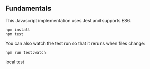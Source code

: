 ## Fundamentals

This Javascript implementation uses Jest and supports ES6.

```
npm install
npm test 
```

You can also watch the test run so that it reruns when files change:
```
npm run test:watch
```

local test